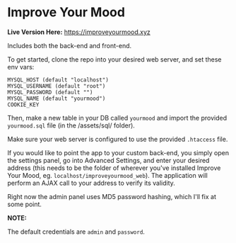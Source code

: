 # Improve Your Mood

**Live Version Here:** https://improveyourmood.xyz

Includes both the back-end and front-end.

To get started, clone the repo into your desired web server, and set these env vars:

```
MYSQL_HOST (default "localhost")
MYSQL_USERNAME (default "root")
MYSQL_PASSWORD (default "")
MYSQL_NAME (default "yourmood")
COOKIE_KEY
```

Then, make a new table in your DB called `yourmood` and import the provided `yourmood.sql` file (in the /assets/sql/ folder).

Make sure your web server is configured to use the provided `.htaccess` file.

If you would like to point the app to your custom back-end, you simply open the settings panel, go into Advanced Settings, and enter your desired address (this needs to be the folder of wherever you've installed Improve Your Mood, eg. `localhost/improveyourmood_web`). The application will perform an AJAX call to your address to verify its validity.

Right now the admin panel uses MD5 password hashing, which I'll fix at some point.

**NOTE:**

The default credentials are `admin` and `password`.
